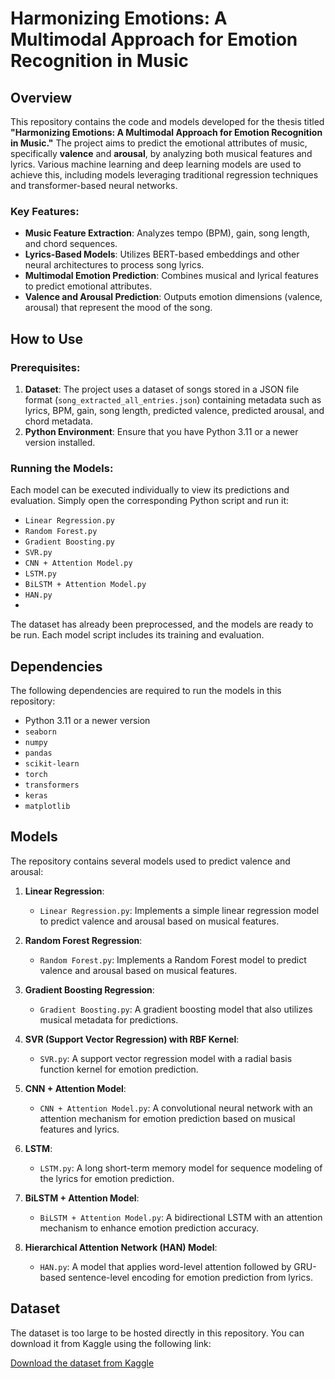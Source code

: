 # Harmonizing Emotions: A Multimodal Approach for Emotion Recognition in Music

## Overview

This repository contains the code and models developed for the thesis titled **"Harmonizing Emotions: A Multimodal Approach for Emotion Recognition in Music."** The project aims to predict the emotional attributes of music, specifically **valence** and **arousal**, by analyzing both musical features and lyrics. Various machine learning and deep learning models are used to achieve this, including models leveraging traditional regression techniques and transformer-based neural networks.

### Key Features:
- **Music Feature Extraction**: Analyzes tempo (BPM), gain, song length, and chord sequences.
- **Lyrics-Based Models**: Utilizes BERT-based embeddings and other neural architectures to process song lyrics.
- **Multimodal Emotion Prediction**: Combines musical and lyrical features to predict emotional attributes.
- **Valence and Arousal Prediction**: Outputs emotion dimensions (valence, arousal) that represent the mood of the song.

## How to Use

### Prerequisites:
1. **Dataset**: The project uses a dataset of songs stored in a JSON file format (`song_extracted_all_entries.json`) containing metadata such as lyrics, BPM, gain, song length, predicted valence, predicted arousal, and chord metadata.
2. **Python Environment**: Ensure that you have Python 3.11 or a newer version installed.

### Running the Models:

Each model can be executed individually to view its predictions and evaluation. Simply open the corresponding Python script and run it:

- `Linear Regression.py`
- `Random Forest.py`
- `Gradient Boosting.py`
- `SVR.py`
- `CNN + Attention Model.py`
- `LSTM.py`
- `BiLSTM + Attention Model.py`
- `HAN.py`
- 
The dataset has already been preprocessed, and the models are ready to be run. Each model script includes its training and evaluation.

## Dependencies

The following dependencies are required to run the models in this repository:

- Python 3.11 or a newer version
- `seaborn`
- `numpy`
- `pandas`
- `scikit-learn`
- `torch`
- `transformers`
- `keras`
- `matplotlib`

## Models

The repository contains several models used to predict valence and arousal:

1. **Linear Regression**:
   - `Linear Regression.py`: Implements a simple linear regression model to predict valence and arousal based on musical features.

2. **Random Forest Regression**:
   - `Random Forest.py`: Implements a Random Forest model to predict valence and arousal based on musical features.

3. **Gradient Boosting Regression**:
   - `Gradient Boosting.py`: A gradient boosting model that also utilizes musical metadata for predictions.

4. **SVR (Support Vector Regression) with RBF Kernel**:
   - `SVR.py`: A support vector regression model with a radial basis function kernel for emotion prediction.

5. **CNN + Attention Model**:
   - `CNN + Attention Model.py`: A convolutional neural network with an attention mechanism for emotion prediction based on musical features and lyrics.

6. **LSTM**:
   - `LSTM.py`: A long short-term memory model for sequence modeling of the lyrics for emotion prediction.

7. **BiLSTM + Attention Model**:
   - `BiLSTM + Attention Model.py`: A bidirectional LSTM with an attention mechanism to enhance emotion prediction accuracy.

8. **Hierarchical Attention Network (HAN) Model**:
   - `HAN.py`: A model that applies word-level attention followed by GRU-based sentence-level encoding for emotion prediction from lyrics.

## Dataset

The dataset is too large to be hosted directly in this repository. You can download it from Kaggle using the following link:

[Download the dataset from Kaggle](https://www.kaggle.com/datasets/ricardoalbuquerque77/music-emotion-recognition-dataset)
